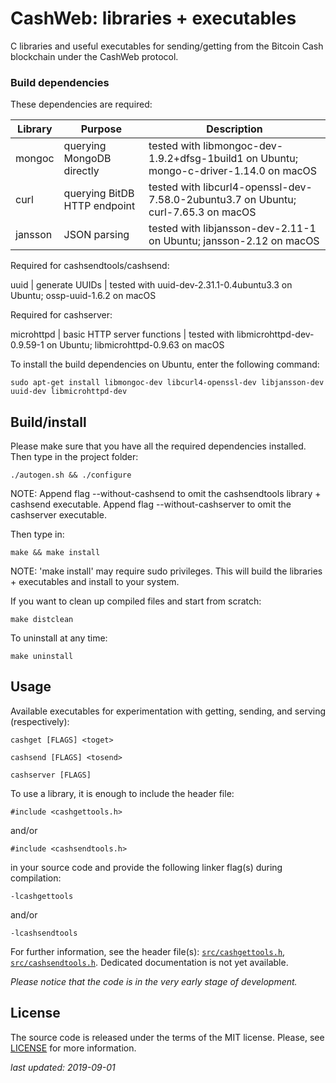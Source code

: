 # CashWeb: libraries + executables

C libraries and useful executables for sending/getting from the Bitcoin Cash blockchain under the CashWeb protocol.


### Build dependencies

These dependencies are required:

 Library     | Purpose                      | Description
 ------------|------------------------------|----------------------------------------------------------------------------------------
  mongoc     | querying MongoDB directly    | tested with libmongoc-dev-1.9.2+dfsg-1build1 on Ubuntu; mongo-c-driver-1.14.0 on macOS
  curl       | querying BitDB HTTP endpoint | tested with libcurl4-openssl-dev-7.58.0-2ubuntu3.7 on Ubuntu; curl-7.65.3 on macOS
  jansson    | JSON parsing                 | tested with libjansson-dev-2.11-1 on Ubuntu; jansson-2.12 on macOS

Required for cashsendtools/cashsend:

  uuid       | generate UUIDs               | tested with uuid-dev-2.31.1-0.4ubuntu3.3 on Ubuntu; ossp-uuid-1.6.2 on macOS

Required for cashserver:

  microhttpd | basic HTTP server functions  | tested with libmicrohttpd-dev-0.9.59-1 on Ubuntu; libmicrohttpd-0.9.63 on macOS

To install the build dependencies on Ubuntu, enter the following command:

    sudo apt-get install libmongoc-dev libcurl4-openssl-dev libjansson-dev uuid-dev libmicrohttpd-dev


## Build/install

Please make sure that you have all the required dependencies installed.
Then type in the project folder:

    ./autogen.sh && ./configure

NOTE: Append flag --without-cashsend to omit the cashsendtools library + cashsend executable.
      Append flag --without-cashserver to omit the cashserver executable.

Then type in:
	
    make && make install

NOTE: 'make install' may require sudo privileges.
This will build the libraries + executables and install to your system.

If you want to clean up compiled files and start from scratch:

    make distclean

To uninstall at any time:

    make uninstall


## Usage

Available executables for experimentation with getting, sending, and serving (respectively):

    cashget [FLAGS] <toget>

    cashsend [FLAGS] <tosend>

    cashserver [FLAGS]

To use a library, it is enough to include the header file:

    #include <cashgettools.h>

and/or

    #include <cashsendtools.h>

in your source code and provide the following linker flag(s) during compilation:

    -lcashgettools

and/or

    -lcashsendtools

For further information, see the header file(s): [`src/cashgettools.h`](./src/cashgettools.h), [`src/cashsendtools.h`](./src/cashsendtools.h).
Dedicated documentation is not yet available.

*Please notice that the code is in the very early stage of development.*


## License

The source code is released under the terms of the MIT license.  Please, see
[LICENSE](./LICENSE) for more information.


*last updated: 2019-09-01*

